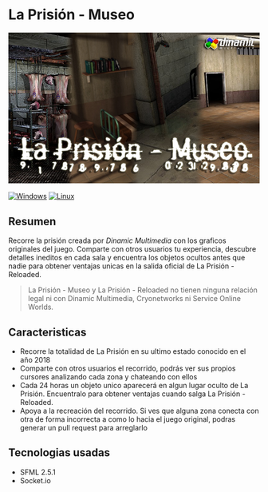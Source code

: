 # La Prisión - Museo
![screenshot](doc/splash.png)

[![Windows](https://github.com/jcastro0x/LaPrisionMuseo/actions/workflows/windows.yml/badge.svg)](https://github.com/jcastro0x/LaPrisionMuseo/actions/workflows/windows.yml)
[![Linux](https://github.com/jcastro0x/LaPrisionMuseo/actions/workflows/linux.yml/badge.svg)](https://github.com/jcastro0x/LaPrisionMuseo/actions/workflows/linux.yml)

## Resumen
Recorre la prisión creada por _Dinamic Multimedia_ con los graficos originales del juego. Comparte con otros usuarios tu
experiencia, descubre detalles ineditos en cada sala y encuentra los objetos ocultos antes que nadie para obtener 
ventajas unicas en la salida oficial de La Prisión - Reloaded.

> La Prisión - Museo y La Prisión - Reloaded no tienen ninguna relación legal ni con Dinamic Multimedia, Cryonetworks ni
> Service Online Worlds.

## Caracteristicas
- Recorre la totalidad de La Prisión en su ultimo estado conocido en el año 2018
- Comparte con otros usuarios el recorrido, podrás ver sus propios cursores analizando cada zona y chateando con ellos
- Cada 24 horas un objeto unico aparecerá en algun lugar oculto de La Prisión. Encuentralo para obtener ventajas cuando salga La Prisión - Reloaded.
- Apoya a la recreación del recorrido. Si ves que alguna zona conecta con otra de forma incorrecta a como lo hacia el juego original, podras generar un pull request para arreglarlo

## Tecnologias usadas
- SFML 2.5.1
- Socket.io
